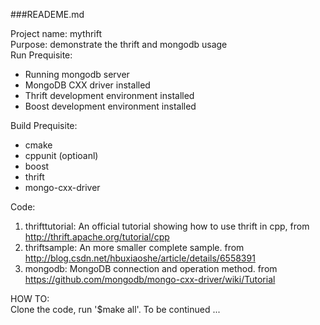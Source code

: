 ###READEME.md

Project name: mythrift  
Purpose: demonstrate the thrift and mongodb usage  
Run Prequisite:  
* Running mongodb server
* MongoDB CXX driver installed
* Thrift development environment installed
* Boost development environment installed

Build Prequisite:  
* cmake
* cppunit (optioanl)
* boost
* thrift
* mongo-cxx-driver

Code:  
1. thrifttutorial: An official tutorial showing how to use thrift in cpp, from http://thrift.apache.org/tutorial/cpp  
2. thriftsample: An more smaller complete sample. from http://blog.csdn.net/hbuxiaoshe/article/details/6558391  
3. mongodb: MongoDB connection and operation method. from https://github.com/mongodb/mongo-cxx-driver/wiki/Tutorial  

HOW TO:  
Clone the code, run '$make all'. To be continued ...
